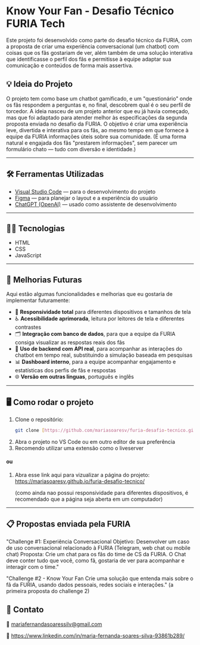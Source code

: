 # Know Your Fan - Desafio Técnico FURIA Tech

Este projeto foi desenvolvido como parte do desafio técnico da FURIA, com a proposta de criar uma experiência conversacional (um chatbot) com coisas que os fãs gostariam de ver, além também de uma solução interativa que identificasse o perfil dos fãs e permitisse à equipe adaptar sua comunicação e conteúdos de forma mais assertiva.

## 💡 Ideia do Projeto

O projeto tem como base um chatbot gamificado, e um "questionário" onde os fãs respondem a perguntas e, no final, descobrem qual é o seu perfil de torcedor. A ideia nasceu de um projeto anterior que eu já havia começado, mas que foi adaptado para atender melhor às especificações da segunda proposta enviada no desafio da FURIA.
O objetivo é criar uma experiência leve, divertida e interativa para os fãs, ao mesmo tempo em que fornece à equipe da FURIA informações úteis sobre sua comunidade. (É uma forma natural e engajada dos fãs "prestarem informações", sem parecer um formulário chato — tudo com diversão e identidade.)

---

## 🛠️ Ferramentas Utilizadas

- [Visual Studio Code](https://code.visualstudio.com/) — para o desenvolvimento do projeto
- [Figma](https://figma.com) — para planejar o layout e a experiência do usuário
- [ChatGPT (OpenAI)](https://chat.openai.com/) — usado como assistente de desenvolvimento

---

## 🧑‍💻 Tecnologias

- HTML
- CSS
- JavaScript

---

## 🚀 Melhorias Futuras

Aqui estão algumas funcionalidades e melhorias que eu gostaria de implementar futuramente:

- 📱 **Responsividade total** para diferentes dispositivos e tamanhos de tela
- ♿ **Acessibilidade aprimorada**, leitura por leitores de tela e diferentes contrastes
- 🗂️ **Integração com banco de dados**, para que a equipe da FURIA consiga visualizar as respostas reais dos fãs
- 🧠 **Uso de backend com API real**, para acompanhar as interações do chatbot em tempo real, substituindo a simulação baseada em pesquisas
- 📊 **Dashboard interno**, para a equipe acompanhar engajamento e estatísticas dos perfis de fãs e respostas
- 🌐 **Versão em outras linguas**, português e inglês

---

## 🖥️ Como rodar o projeto

1. Clone o repositório:
   ```bash
   git clone [https://github.com/mariasoaresv/furia-desafio-tecnico.git]
2. Abra o projeto no VS Code ou em outro editor de sua preferência
3. Recomendo utilizar uma extensão como o liveserver

#### ou

1. Abra esse link aqui para vizualizar a página do projeto:
   https://mariasoaresv.github.io/furia-desafio-tecnico/
   
   (como ainda nao possui responsividade para diferentes dispositivos, é recomendado que a página seja aberta em um computador)
   
---

## 📋 Propostas enviada pela FURIA

"Challenge #1: Experiência Conversacional
Objetivo: Desenvolver um caso de uso conversacional relacionado à FURIA (Telegram, web chat ou mobile chat)
Proposta: Crie um chat para os fãs do time de CS da FURIA. O Chat deve conter tudo que você, como fã, gostaria de ver para acompanhar e interagir com o time."

"Challenge #2 - Know Your Fan
Crie uma solução que entenda mais sobre o fã da FURIA, usando dados pessoais, redes sociais e interações." (a primeira proposta do challenge 2)

## 💬 Contato
📧 mariafernandasoaressilv@gmail.com

🔗 https://www.linkedin.com/in/maria-fernanda-soares-silva-93861b289/
